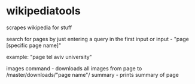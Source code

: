 # wikipediatools
scrapes wikipedia for stuff

search for pages by just entering a query in the first input or input - "page [specific page name]"

example: "page tel aviv university"

images command - downloads all images from page to /master/downloads/"page name"/
summary - prints summary of page
